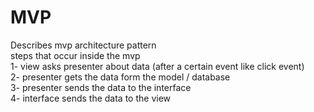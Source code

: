 # MVP  
Describes mvp architecture pattern  
steps that occur inside the mvp  
1- view asks presenter about data (after a certain event like click event)  
2- presenter gets the data form the model / database  
3- presenter sends the data to the interface  
4- interface sends the data to the view  
